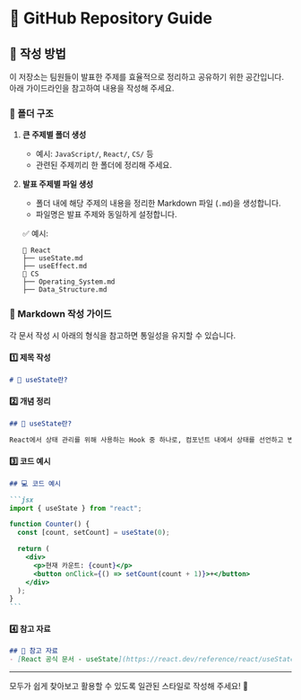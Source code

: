 # 📌 GitHub Repository Guide

## 🚀 작성 방법

이 저장소는 팀원들이 발표한 주제를 효율적으로 정리하고 공유하기 위한 공간입니다. 아래 가이드라인을 참고하여 내용을 작성해 주세요.

### 📂 폴더 구조

1. **큰 주제별 폴더 생성**

   - 예시: `JavaScript/`, `React/`, `CS/` 등
   - 관련된 주제끼리 한 폴더에 정리해 주세요.

2. **발표 주제별 파일 생성**

   - 폴더 내에 해당 주제의 내용을 정리한 Markdown 파일 (`.md`)을 생성합니다.
   - 파일명은 발표 주제와 동일하게 설정합니다.

   ✅ 예시:

   ```
   📂 React
   ├── useState.md
   ├── useEffect.md
   📂 CS
   ├── Operating_System.md
   ├── Data_Structure.md
   ```

### 📝 Markdown 작성 가이드

각 문서 작성 시 아래의 형식을 참고하면 통일성을 유지할 수 있습니다.

#### 1️⃣ 제목 작성

```md
# 📌 useState란?
```

#### 2️⃣ 개념 정리

```md
## 🧐 useState란?

React에서 상태 관리를 위해 사용하는 Hook 중 하나로, 컴포넌트 내에서 상태를 선언하고 변경할 수 있습니다.
```

#### 3️⃣ 코드 예시

````md
## 💻 코드 예시

```jsx
import { useState } from "react";

function Counter() {
  const [count, setCount] = useState(0);

  return (
    <div>
      <p>현재 카운트: {count}</p>
      <button onClick={() => setCount(count + 1)}>+</button>
    </div>
  );
}
```
````


#### 4️⃣ 참고 자료

```md
## 🔗 참고 자료
- [React 공식 문서 - useState](https://react.dev/reference/react/useState)
````

---

모두가 쉽게 찾아보고 활용할 수 있도록 일관된 스타일로 작성해 주세요! 🚀
